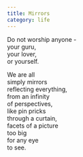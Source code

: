 ```yaml
---
title: Mirrors
category: life
---
```

Do not worship anyone -  
your guru,  
your lover,  
or yourself.

We are all   
simply mirrors  
reflecting everything,  
from an infinity   
of perspectives,  
like pin pricks   
through a curtain,  
facets of a picture  
too big   
for any eye  
to see.
